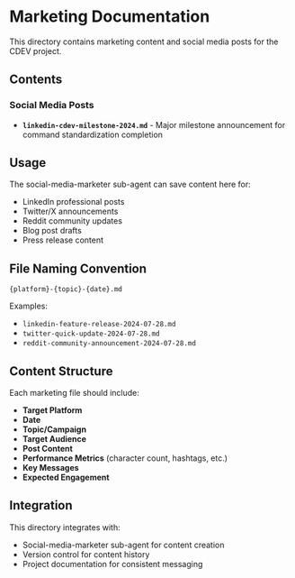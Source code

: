 # Marketing Documentation

This directory contains marketing content and social media posts for the CDEV project.

## Contents

### Social Media Posts
- **`linkedin-cdev-milestone-2024.md`** - Major milestone announcement for command standardization completion

## Usage

The social-media-marketer sub-agent can save content here for:
- LinkedIn professional posts
- Twitter/X announcements  
- Reddit community updates
- Blog post drafts
- Press release content

## File Naming Convention

```
{platform}-{topic}-{date}.md
```

Examples:
- `linkedin-feature-release-2024-07-28.md`
- `twitter-quick-update-2024-07-28.md`
- `reddit-community-announcement-2024-07-28.md`

## Content Structure

Each marketing file should include:
- **Target Platform**
- **Date** 
- **Topic/Campaign**
- **Target Audience**
- **Post Content**
- **Performance Metrics** (character count, hashtags, etc.)
- **Key Messages**
- **Expected Engagement**

## Integration

This directory integrates with:
- Social-media-marketer sub-agent for content creation
- Version control for content history
- Project documentation for consistent messaging